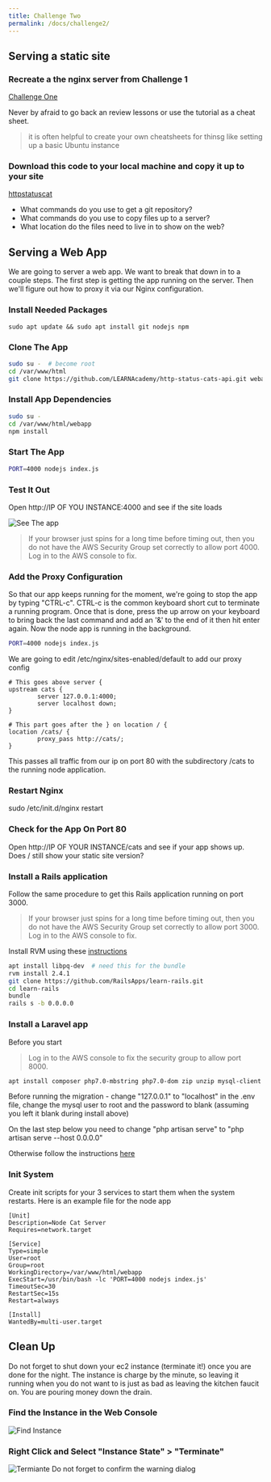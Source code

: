 ```yaml
---
title: Challenge Two
permalink: /docs/challenge2/
---
```


## Serving a static site

### Recreate a the nginx server from Challenge 1

[Challenge One]({{site.baseurl}}/docs/challenge1)

Never by afraid to go back an review lessons or use the tutorial as a cheat sheet. 

> it is often helpful to create your own cheatsheets for thinsg like setting up a basic Ubuntu instance

### Download this code to your local machine and copy it up to your site

[httpstatuscat](https://github.com/6IX7ine/httpstatuscat)

- What commands do you use to get a git repository?
- What commands do you use to copy files up to a server?
- What location do the files need to live in to show on the web?


## Serving a Web App

We are going to server a web app. We want to break that down in to a couple steps.  The first step is getting the app running on the server. Then we'll figure out how to proxy it via our Nginx configuration.

### Install Needed Packages

`sudo apt update && sudo apt install git nodejs npm`

### Clone The App

```bash
sudo su -  # become root
cd /var/www/html
git clone https://github.com/LEARNAcademy/http-status-cats-api.git webapp
```

### Install App Dependencies

```bash
sudo su -
cd /var/www/html/webapp
npm install
```

### Start The App

```bash
PORT=4000 nodejs index.js
```
### Test It Out

Open http://IP OF YOU INSTANCE:4000 and see if the site loads

![See The app]({{site.baseurl}}/img/seeapp.png)

> If your browser just spins for a long time before timing out, then you do not have the AWS Security Group set correctly to allow port 4000. Log in to the AWS console to fix.

### Add the Proxy Configuration

So that our app keeps running for the moment, we're going to stop the app by typing "CTRL-c". CTRL-c is the common keyboard short cut to terminate a running program. Once that is done, press the up arrow on your keyboard to bring back the last command and add an '&' to the end of it then hit enter again.  Now the node app is running in the background.

```bash
PORT=4000 nodejs index.js
```

We are going to edit /etc/nginx/sites-enabled/default to add our proxy config

```nginx
# This goes above server {
upstream cats {
        server 127.0.0.1:4000;
        server localhost down;
}

# This part goes after the } on location / {
location /cats/ {
        proxy_pass http://cats/;
}
```

This passes all traffic from our ip on port 80 with the subdirectory /cats to the running node application.

### Restart Nginx

sudo /etc/init.d/nginx restart

### Check for the App On Port 80 

Open http://IP OF YOUR INSTANCE/cats and see if your app shows up.  Does / still show your static site version?

### Install a Rails application

Follow the same procedure to get this Rails application running on port 3000. 

> If your browser just spins for a long time before timing out, then you do not have the AWS Security Group set correctly to allow port 3000. Log in to the AWS console to fix.

Install RVM using these [instructions](https://www.digitalocean.com/community/tutorials/how-to-install-ruby-on-rails-with-rvm-on-ubuntu-16-04)

```bash
apt install libpq-dev  # need this for the bundle
rvm install 2.4.1
git clone https://github.com/RailsApps/learn-rails.git
cd learn-rails
bundle
rails s -b 0.0.0.0
```

### Install a Laravel app

Before you start

> Log in to the AWS console to fix the security group to allow port 8000.

```bash
apt install composer php7.0-mbstring php7.0-dom zip unzip mysql-client mysql-server php7.0-mysql
```

Before running the migration - change "127.0.0.1" to "localhost" in the .env file, change the mysql user to root and the password to blank (assuming you left it blank during install above)

On the last step below you need to change "php artisan serve" to "php artisan serve --host 0.0.0.0"

Otherwise follow the instructions [here](https://github.com/laravel/quickstart-basic)

### Init System

Create init scripts for your 3 services to start them when the system restarts. Here is an example file for the node app

```systemd
[Unit]
Description=Node Cat Server
Requires=network.target

[Service]
Type=simple
User=root
Group=root
WorkingDirectory=/var/www/html/webapp
ExecStart=/usr/bin/bash -lc 'PORT=4000 nodejs index.js'
TimeoutSec=30
RestartSec=15s
Restart=always

[Install]
WantedBy=multi-user.target
```



## Clean Up

Do not forget to shut down your ec2 instance (terminate it!) once you are done for the night. The instance is charge by the minute, so leaving it running when you do not want to is just as bad as leaving the kitchen faucit on. You are pouring money down the drain.

### Find the Instance in the Web Console

![Find Instance]({{site.baseurl}}/img/findinstance.png)

### Right Click and Select "Instance State" > "Terminate"

![Termiante]({{site.baseurl}}/img/terminate.png)
Do not forget to confirm the warning dialog

